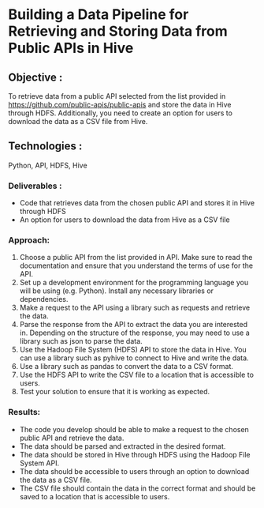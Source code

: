 # Building a Data Pipeline for Retrieving and Storing Data from Public APIs in Hive

## Objective :
To retrieve data from a public API selected from the list provided in https://github.com/public-apis/public-apis and store the data in Hive through HDFS. Additionally, you need to create an option for users to download the data as a CSV file from Hive.

## Technologies : 
Python, API, HDFS, Hive

### Deliverables :
+ Code that retrieves data from the chosen public API and stores it in Hive through HDFS
+ An option for users to download the data from Hive as a CSV file

### Approach:
1. Choose a public API from the list provided in API. Make sure to read the documentation and ensure that you understand the terms of use for the API.
2. Set up a development environment for the programming language you will be using (e.g. Python). Install any necessary libraries or dependencies.
3. Make a request to the API using a library such as requests and retrieve the data.
4. Parse the response from the API to extract the data you are interested in. Depending on the structure of the response, you may need to use a library such as json to parse the data.
5. Use the Hadoop File System (HDFS) API to store the data in Hive. You can use a library such as pyhive to connect to Hive and write the data.
6. Use a library such as pandas to convert the data to a CSV format.
7. Use the HDFS API to write the CSV file to a location that is accessible to users.
8. Test your solution to ensure that it is working as expected.

### Results:
+ The code you develop should be able to make a request to the chosen public API and retrieve the data.
+ The data should be parsed and extracted in the desired format.
+ The data should be stored in Hive through HDFS using the Hadoop File System API.
+ The data should be accessible to users through an option to download the data as a CSV file.
+ The CSV file should contain the data in the correct format and should be saved to a location that is accessible to users.
